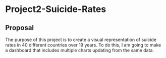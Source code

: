 # Project2-Suicide-Rates

## Proposal 

The purpose of this project is to create a visual representation of suicide rates in 40 different countries over 19 years. To do this, I am going to make a dashboard that includes multiple charts updating from the same data. 
